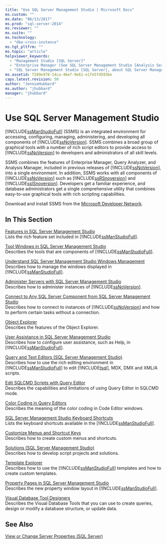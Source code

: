 ```yaml
---
title: "Use SQL Server Management Studio | Microsoft Docs"
ms.custom: ""
ms.date: "06/13/2017"
ms.prod: "sql-server-2014"
ms.reviewer: ""
ms.suite: ""
ms.technology: 
  - "dbe-cross-instance"
ms.tgt_pltfrm: ""
ms.topic: "article"
helpviewer_keywords: 
  - "Management Studio [SQL Server]"
  - "Enterprise Manager (See SQL Server Management Studio [Analysis Services])"
  - "SQL Server Management Studio [SQL Server], about SQL Server Management Studio"
ms.assetid: f289e978-14ca-46ef-9e61-e1fe5fd593be
caps.latest.revision: 50
author: "JennieHubbard"
ms.author: "jhubbard"
manager: "jhubbard"
---
```

# Use SQL Server Management Studio
  [!INCLUDE[ssManStudioFull](../includes/ssmanstudiofull-md.md)] (SSMS) is an integrated environment for accessing, configuring, managing, administering, and developing all components of [!INCLUDE[ssNoVersion](../includes/ssnoversion-md.md)]. SSMS combines a broad group of graphical tools with a number of rich script editors to provide access to [!INCLUDE[ssNoVersion](../includes/ssnoversion-md.md)] to developers and administrators of all skill levels.  
  
 SSMS combines the features of Enterprise Manager, Query Analyzer, and Analysis Manager, included in previous releases of [!INCLUDE[ssNoVersion](../includes/ssnoversion-md.md)], into a single environment. In addition, SSMS works with all components of [!INCLUDE[ssNoVersion](../includes/ssnoversion-md.md)] such as [!INCLUDE[ssRSnoversion](../includes/ssrsnoversion-md.md)] and [!INCLUDE[ssISnoversion](../includes/ssisnoversion-md.md)]. Developers get a familiar experience, and database administrators get a single comprehensive utility that combines easy-to-use graphical tools with rich scripting capabilities.  
  
 Download and install SSMS from the [Microsoft Developer Network](http://msdn.microsoft.com/library/dn434042.aspx).  
  
## In This Section  
 [Features in SQL Server Management Studio](../../2014/database-engine/features-in-sql-server-management-studio.md)  
 Lists the rich feature set included in [!INCLUDE[ssManStudioFull](../includes/ssmanstudiofull-md.md)].  
  
 [Tool Windows in SQL Server Management Studio](../../2014/database-engine/tool-windows-in-sql-server-management-studio.md)  
 Describes the tools that are components of [!INCLUDE[ssManStudioFull](../includes/ssmanstudiofull-md.md)].  
  
 [Understand SQL Server Management Studio Windows Management](../../2014/database-engine/understand-sql-server-management-studio-windows-management.md)  
 Describes how to manage the windows displayed in [!INCLUDE[ssManStudioFull](../includes/ssmanstudiofull-md.md)].  
  
 [Administer Servers with SQL Server Management Studio](../../2014/database-engine/administer-servers-with-sql-server-management-studio.md)  
 Describes how to administer instances of [!INCLUDE[ssNoVersion](../includes/ssnoversion-md.md)].  
  
 [Connect to Any SQL Server Component from SQL Server Management Studio](../../2014/database-engine/connect-to-any-sql-server-component-from-sql-server-management-studio.md)  
 Describes how to connect to instances of [!INCLUDE[ssNoVersion](../includes/ssnoversion-md.md)] and how to perform certain tasks without a connection.  
  
 [Object Explorer](../../2014/database-engine/object-explorer.md)  
 Describes the features of the Object Explorer.  
  
 [User Assistance in SQL Server Management Studio](../../2014/database-engine/user-assistance-in-sql-server-management-studio.md)  
 Describes how to configure user assistance, such as Help, in [!INCLUDE[ssManStudioFull](../includes/ssmanstudiofull-md.md)].  
  
 [Query and Text Editors &#40;SQL Server Management Studio&#41;](../../2014/database-engine/query-and-text-editors-sql-server-management-studio.md)  
 Describes how to use the rich editing environment in [!INCLUDE[ssManStudioFull](../includes/ssmanstudiofull-md.md)] to edit [!INCLUDE[tsql](../includes/tsql-md.md)], MDX, DMX and XML/A scripts.  
  
 [Edit SQLCMD Scripts with Query Editor](../../2014/database-engine/edit-sqlcmd-scripts-with-query-editor.md)  
 Describes the capabilities and limitations of using Query Editor in SQLCMD mode.  
  
 [Color Coding in Query Editors](../../2014/database-engine/color-coding-in-query-editors.md)  
 Describes the meaning of the color coding in Code Editor windows.  
  
 [SQL Server Management Studio Keyboard Shortcuts](../../2014/database-engine/sql-server-management-studio-keyboard-shortcuts.md)  
 Lists the keyboard shortcuts available in the [!INCLUDE[ssManStudioFull](../includes/ssmanstudiofull-md.md)].  
  
 [Customize Menus and Shortcut Keys](../../2014/database-engine/customize-menus-and-shortcut-keys.md)  
 Describes how to create custom menus and shortcuts.  
  
 [Solutions &#40;SQL Server Management Studio&#41;](../../2014/database-engine/solutions-sql-server-management-studio.md)  
 Describes how to develop script projects and solutions.  
  
 [Template Explorer](../../2014/database-engine/template-explorer.md)  
 Describes how to use the [!INCLUDE[ssManStudioFull](../includes/ssmanstudiofull-md.md)] templates and how to create custom templates.  
  
 [Property Pages in SQL Server Management Studio](../../2014/database-engine/property-pages-in-sql-server-management-studio.md)  
 Describes the new property window layout in [!INCLUDE[ssManStudioFull](../includes/ssmanstudiofull-md.md)].  
  
 [Visual Database Tool Designers](../../2014/database-engine/visual-database-tool-designers.md)  
 Describes the Visual Database Tools that you can use to create queries, design or modify a database structure, or update data.  
  
## See Also  
 [View or Change Server Properties &#40;SQL Server&#41;](../../2014/database-engine/view-or-change-server-properties-sql-server.md)  
  
  